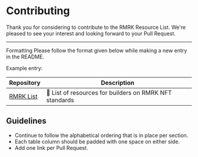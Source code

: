 # Contributing
Thank you for considering to contribute to the RMRK Resource List. We're pleased to see your interest and looking forward to your Pull Request.

----

Formatting
Please follow the format given below while making a new entry in the README.

Example entry:


| Repository                                                               | Description |
|--------------------------------------------------------------------------| --- |
| [RMRK List](https://github.com/rmrk-team/rmrk-resource-list)                  |   📜 List of resources for builders on RMRK NFT standards  |

## Guidelines

- Continue to follow the alphabetical ordering that is in place per section.
- Each table column should be padded with one space on either side.
- Add one link per Pull Request.
